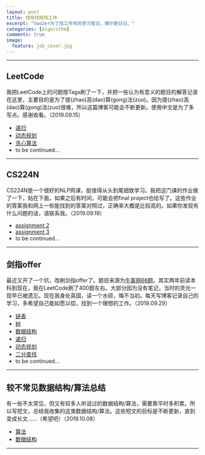 ```yaml
---
layout: post
title: 找呀找呀找工作
excerpt: "two2er为了找工作写的学习笔记，偶尔是日记。"
categories: [Algorithm]
comments: true
image:
  feature: job_cover.jpg
---
```


---

## LeetCode

我把LeetCode上的问题按Tags刷了一下，并把一些认为有意义的题目的解答记录在这里，主要目的是为了提(zhao)高(dao)算(gong)法(zuo)。因为提(zhao)高(dao)算(gong)法(zuo)很难，所以这篇博客可能会不断更新。使用中文是为了多写点。感谢收看。（2019.09.15）

- [递归](/pages/LeetCode/2019-09-15-recursion)
- [动态规划](/pages/LeetCode/2019-09-15-DP)
- [贪心算法](/pages/LeetCode/2019-09-17-greedy)
- to be continued...

---

## CS224N

CS224N是一个很好的NLP网课，挺值得从头到尾细致学习。我把这门课的作业做了一下，贴在下面。如果之后有时间，可能会把final project也给写了。这些作业的答案我和网上一些能找到的答案对照过，正确率大概是比较高的。如果你发现有什么问题的话，请联系我。（2019.09.19）

- [assignment 2](/pages/CS224n/a2)
- [assignment 3](/pages/CS224n/a3)
- to be continued...

---

## 剑指offer

最近又开了一个坑，改刷剑指offer了。题目来源为[牛客网66题](<https://www.nowcoder.com/ta/coding-interviews>)。其实两年前读本科到现在，我在LeetCode刷了400题左右。大部分因为没有笔记，当时的灵光一现早已被遗忘。现在我身处英国，读一个水硕，悔不当初。每天写博客记录自己的学习，多希望自己能如愿以偿，找到一个理想的工作。（2019.09.29）

- [链表](/pages/jianzhi/2019-09-29-linkedlist)
- [树](/pages/jianzhi/2019-09-30-tree)
- [数据结构](/pages/jianzhi/2019-09-30-stack-n-queue)
- [递归](/pages/jianzhi/2019-10-11-recursive)
- [动态规划](/pages/jianzhi/2019-10-12-dynamic-programming)
- [二分查找](/pages/jianzhi/2019-10-12-binary-search)
- to be continued...

---

## 较不常见数据结构/算法总结

有一些不太常见、但又有较多人听说过的数据结构/算法，需要靠平时多积累。所以写短文，总结我收集的这类数据结构/算法。这些短文的目标是不断更新，直到变成长文……（希望吧）（2019.10.08）

- [算法](/pages/algorithms/2019-10-08-unusual-algorithms)
- [数据结构](/pages/algorithms/2019-10-08-unusual-data-structure)

---



